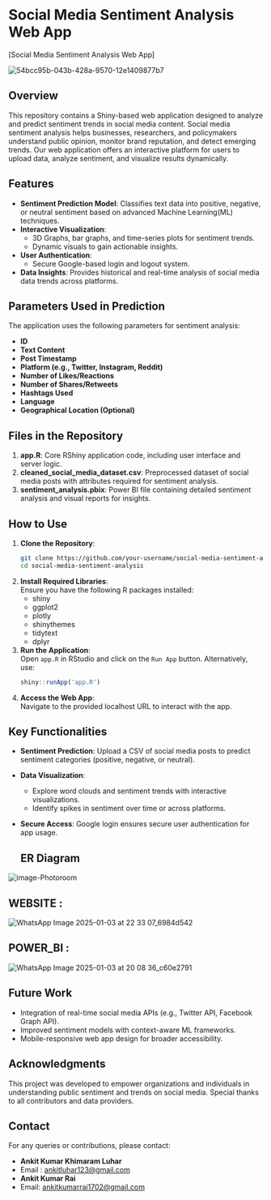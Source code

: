 
# Social Media Sentiment Analysis Web App  

[Social Media Sentiment Analysis Web App]


![54bcc95b-043b-428a-9570-12e1409877b7](https://github.com/user-attachments/assets/065a14e6-b02c-465c-89aa-55fed3451f78)

## Overview  

This repository contains a Shiny-based web application designed to analyze and predict sentiment trends in social media content. Social media sentiment analysis helps businesses, researchers, and policymakers understand public opinion, monitor brand reputation, and detect emerging trends. Our web application offers an interactive platform for users to upload data, analyze sentiment, and visualize results dynamically.  

## Features  

- **Sentiment Prediction Model**: Classifies text data into positive, negative, or neutral sentiment based on advanced Machine Learning(ML) techniques.  
- **Interactive Visualization**:  
  - 3D Graphs, bar graphs, and time-series plots for sentiment trends.  
  - Dynamic visuals to gain actionable insights.  
- **User Authentication**:  
  - Secure Google-based login and logout system.  
- **Data Insights**: Provides historical and real-time analysis of social media data trends across platforms.  

## Parameters Used in Prediction  

The application uses the following parameters for sentiment analysis:  

- **ID**   
- **Text Content**  
- **Post Timestamp**  
- **Platform (e.g., Twitter, Instagram, Reddit)**  
- **Number of Likes/Reactions**  
- **Number of Shares/Retweets**  
- **Hashtags Used**  
- **Language**  
- **Geographical Location (Optional)**  

## Files in the Repository  

1. **app.R**: Core RShiny application code, including user interface and server logic.  
2. **cleaned_social_media_dataset.csv**: Preprocessed dataset of social media posts with attributes required for sentiment analysis.  
3. **sentiment_analysis.pbix**: Power BI file containing detailed sentiment analysis and visual reports for insights.  

## How to Use  

1. **Clone the Repository**:  
   ```bash  
   git clone https://github.com/your-username/social-media-sentiment-analysis.git  
   cd social-media-sentiment-analysis  
   ```  
2. **Install Required Libraries**:  
   Ensure you have the following R packages installed:  
   - shiny  
   - ggplot2  
   - plotly  
   - shinythemes  
   - tidytext  
   - dplyr  
3. **Run the Application**:  
   Open `app.R` in RStudio and click on the `Run App` button. Alternatively, use:  
   ```R  
   shiny::runApp('app.R')  
   ```  
4. **Access the Web App**:  
   Navigate to the provided localhost URL to interact with the app.  

## Key Functionalities  

- **Sentiment Prediction**: Upload a CSV of social media posts to predict sentiment categories (positive, negative, or neutral).  
- **Data Visualization**:  
  - Explore word clouds and sentiment trends with interactive visualizations.  
  - Identify spikes in sentiment over time or across platforms.  
- **Secure Access**: Google login ensures secure user authentication for app usage.

  ## ER Diagram
   
  
![image-Photoroom](https://github.com/user-attachments/assets/21941cea-2beb-41c2-a623-871977307f6e)



## WEBSITE :


![WhatsApp Image 2025-01-03 at 22 33 07_6984d542](https://github.com/user-attachments/assets/77340577-2f77-4888-a423-05f6d191a275)

## POWER_BI :

![WhatsApp Image 2025-01-03 at 20 08 36_c60e2791](https://github.com/user-attachments/assets/c0ac1963-f37f-494a-a5f7-43a9c6bbed90)

## Future Work  

- Integration of real-time social media APIs (e.g., Twitter API, Facebook Graph API).  
- Improved sentiment models with context-aware ML frameworks. 
- Mobile-responsive web app design for broader accessibility.  

## Acknowledgments  

This project was developed to empower organizations and individuals in understanding public sentiment and trends on social media. Special thanks to all contributors and data providers.  

## Contact  

For any queries or contributions, please contact:  
- **Ankit Kumar Khimaram Luhar**
- Email : [ankitluhar123@gmail.com](mailto:ankitluhar123@gmail.com)
- **Ankit Kumar Rai**  
- Email: [ankitkumarrai1702@gmail.com](mailto:ankitkumarrai1702@gmail.com)
